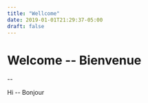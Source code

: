 ```yaml
---
title: "Wellcome"
date: 2019-01-01T21:29:37-05:00
draft: false
---
```

# Welcome -- Bienvenue

--

Hi -- Bonjour

